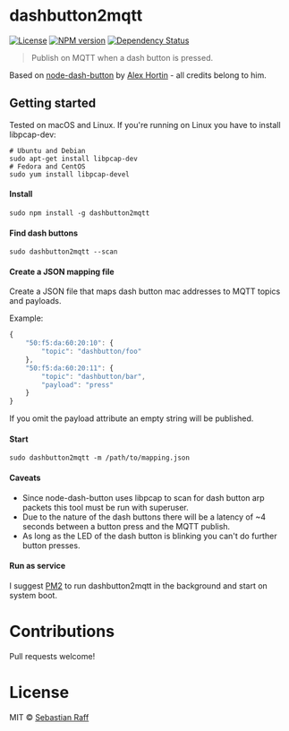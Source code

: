 # dashbutton2mqtt

[![License][mit-badge]][mit-url]
[![NPM version](https://badge.fury.io/js/dashbutton2mqtt.svg)](http://badge.fury.io/js/dashbutton2mqtt)
[![Dependency Status](https://img.shields.io/gemnasium/hobbyquaker/dashbutton2mqtt.svg?maxAge=2592000)](https://gemnasium.com/github.com/hobbyquaker/dashbutton2mqtt)

> Publish on MQTT when a dash button is pressed.

Based on [node-dash-button](https://github.com/hortinstein/node-dash-button) by [Alex Hortin](https://github.com/hortinstein) - all credits belong to him.

## Getting started

Tested on macOS and Linux. If you're running on Linux you have to install libpcap-dev:
```
# Ubuntu and Debian
sudo apt-get install libpcap-dev
# Fedora and CentOS
sudo yum install libpcap-devel
```

#### Install

```sudo npm install -g dashbutton2mqtt```

#### Find dash buttons

```sudo dashbutton2mqtt --scan```

#### Create a JSON mapping file

Create a JSON file that maps dash button mac addresses to MQTT topics and payloads. 

Example:
```javascript
{
    "50:f5:da:60:20:10": {
        "topic": "dashbutton/foo"
    },
    "50:f5:da:60:20:11": {
        "topic": "dashbutton/bar",
        "payload": "press"
    }
}

```

If you omit the payload attribute an empty string will be published.

#### Start 

```sudo dashbutton2mqtt -m /path/to/mapping.json```  

#### Caveats

* Since node-dash-button uses libpcap to scan for dash button arp packets this tool must be run with superuser.
* Due to the nature of the dash buttons there will be a latency of ~4 seconds between a button press and the MQTT publish.
* As long as the LED of the dash button is blinking you can't do further button presses.

#### Run as service

I suggest [PM2](https://github.com/Unitech/pm2) to run dashbutton2mqtt in the background and start on system boot.


# Contributions
  
Pull requests welcome!

# License

MIT © [Sebastian Raff](https://github.com/hobbyquaker)

[mit-badge]: https://img.shields.io/badge/License-MIT-blue.svg?style=flat
[mit-url]: LICENSE

